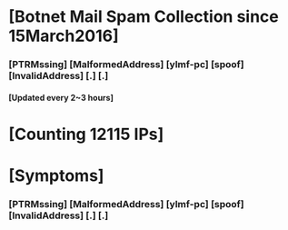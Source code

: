 # [Botnet Mail Spam Collection since 15March2016]
### [PTRMssing] [MalformedAddress] [ylmf-pc] [spoof] [InvalidAddress] [.] [.]
#### [Updated every 2~3 hours]

# [Counting 12115 IPs]

# [Symptoms] 
###   [PTRMssing] [MalformedAddress] [ylmf-pc] [spoof] [InvalidAddress] [.] [.]

